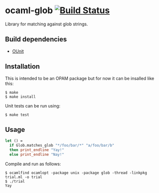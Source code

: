 ocaml-glob [![Build Status](https://travis-ci.org/simonjbeaumont/ocaml-glob.png)](https://travis-ci.org/simonjbeaumont/ocaml-glob)
============

Library for matching against glob strings.

Build dependencies
------------------

* [OUnit](http://ounit.forge.ocamlcore.org/)

Installation
------------
This is intended to be an OPAM package but for now it can be insalled like
this:
```
$ make
$ make install
```

Unit tests can be run using:
```
$ make test
```

Usage
-----

```ocaml
let () =
  if Glob.matches_glob "*/foo/bar/*" "a/foo/bar/b"
  then print_endline "Yay!"
  else print_endline "Nay!"
```

Compile and run as follows:

```
$ ocamlfind ocamlopt -package unix -package glob -thread -linkpkg trial.ml -o trial
$ ./trial
Yay
```


